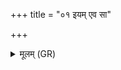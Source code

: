 +++
title = "०१ इयम् एव सा"

+++
<details><summary>मूलम् (GR)</summary>

इयम् एव सा या प्रथमा व्यौच्छत्  
साप्स्व् अन्तश् चरति प्रविष्टा ।  
वधूर् जिगाय नवगज् जनित्री  
महान्तो अस्यां महिमानो अन्तः ॥
</details>